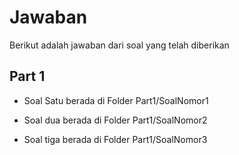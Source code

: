 
# Jawaban
Berikut adalah jawaban dari soal yang telah diberikan

## Part 1

- Soal Satu berada di Folder Part1/SoalNomor1

- Soal dua berada di Folder Part1/SoalNomor2
- Soal tiga berada di Folder Part1/SoalNomor3


